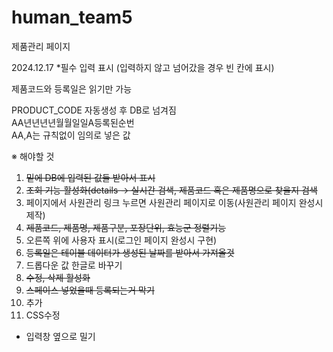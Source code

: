 # human_team5
제품관리 페이지

2024.12.17
*필수 입력 표시
(입력하지 않고 넘어갔을 경우 빈 칸에 표시)

제품코드와 등록일은 읽기만 가능

PRODUCT_CODE 자동생성 후 DB로 넘겨짐<br>
AA년년년년월월일일A등록된순번<br>
AA,A는 규칙없이 임의로 넣은 값


※ 해야할 것
1. <del>밑에 DB에 입력된 값들 받아서 표시</del>
2. <del>조회 기능 활성화(details -> 실시간 검색, 제품코드 혹은 제품명으로 찾을지 검색</del>
3. 페이지에서 사원관리 링크 누르면 사원관리 페이지로 이동(사원관리 페이지 완성시 제작)
4. <del>제품코드, 제품명, 제품구분, 포장단위, 효능군 정렬기능</del>
5. 오른쪽 위에 사용자 표시(로그인 페이지 완성시 구현)
6. <del>등록일은 테이블 데이터가 생성된 날짜를 받아서 가져올것</del>
7. 드롭다운 값 한글로 바꾸기
8. <del>수정, 삭제 활성화</del>
9. <del>스페이스 넣었을때 등록되는거 막기</del>
10. 추가
11. CSS수정
   - 입력창 옆으로 밀기
